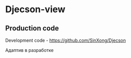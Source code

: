 # Djecson-view
## Production code

Development code - https://github.com/SinXong/Djecson

Адаптив в разработке
